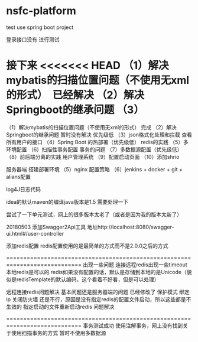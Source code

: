 # nsfc-platform
test use spring boot project

登录接口没有  进行测试

接下来
<<<<<<< HEAD
（1）解决mybatis的扫描位置问题（不使用无xml的形式）  已经解决
（2）解决Springboot的继承问题
（3）
=======
（1）解决mybatis的扫描位置问题（不使用无xml的形式） 完成
（2）解决Springboot的继承问题    暂时没有解决  优先级低
（3）json格式化处理和拦截  查看所有用户的接口
（4）Spring Boot 的热部署（优先级低）  redis的实践
（5）多环境配置
（6）扫描性事务配置  事务的问题
（7）多数据源配置（优先级低）
（8）前后端分离的实践  用户管理系统
（9）配置启动页面
（10）添加shrio

服务器端  搭建部署环境
（5）nginx 配置策略
（6）jenkins + docker + git + alians配置

log4J日志代码

idea的默认maven的编译java版本是1.5  需要处理一下

尝试了一下单元测试，网上的很多版本太老了（或者是因为我的版本太新了）

20180503
添加Swagger2Api工具  地址http://localhost:8080/swagger-ui.html#/user-controller

添加redis配置
redis配置使用的是最简单的方式而不是2.0.0之后的方式

============================================================================
出现一些问题
连接远程redis出现一些timeout  本地redis是可以的
redis如果没有配置的话，默认是存储到本地的是Unicode（貌似是redisTemplate的默认编码，这个看着不好看，但是可以处理）

远程连接redis问题解决
基本问题还是服务器端的问题
已经修改了 保护模式 绑定ip 关闭防火墙  还是不行，原因是没有指定redis的配置文件启动，所以这些都是不生效的
指定启动的文件重新启动redis  问题解决

============================================================================
事务测试成功  使用注解事务，网上没有找到关于使用扫描事务的方式  暂时不使用多数据源